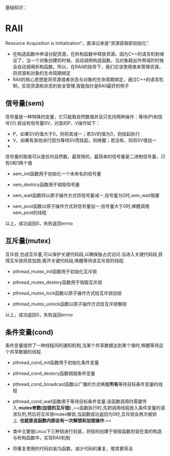 基础知识：
# RAII
Resource Acquisition is Initialization”，直译过来是“资源获取即初始化”.
-   在构造函数中申请分配资源，在析构函数中释放资源。因为C++的语言机制保证了，当一个对象创建的时候，自动调用构造函数，当对象超出作用域的时候会自动调用析构函数。所以，在RAII的指导下，我们应该使用类来管理资源，将资源和对象的生命周期绑定
-   RAII的核心思想是将资源或者状态与对象的生命周期绑定，通过C++的语言机制，实现资源和状态的安全管理,智能指针是RAII最好的例子


## 信号量(sem)
信号量是一种特殊的变量，它只能取自然数值并且只支持两种操作：等待(P)和信号(V).假设有信号量SV，对其的P、V操作如下：
-   P，如果SV的值大于0，则将其减一；若SV的值为0，则挂起执行
-   V，如果有其他进行因为等待SV而挂起，则唤醒；若没有，则将SV值加一
- 
信号量的取值可以是任何自然数，最常用的，最简单的信号量是二进制信号量，只有0和1两个值

-   sem_init函数用于初始化一个未命名的信号量
    
-   sem_destory函数用于销毁信号量
    
-   sem_wait函数将以原子操作方式将信号量减一,信号量为0时,sem_wait阻塞
    
-   sem_post函数以原子操作方式将信号量加一,信号量大于0时,唤醒调用sem_post的线程

以上，成功返回0，失败返回errno


## 互斥量(mutex)
互斥锁,也成互斥量,可以保护关键代码段,以确保独占式访问.当进入关键代码段,获得互斥锁将其加锁;离开关键代码段,唤醒等待该互斥锁的线程.
-   pthread_mutex_init函数用于初始化互斥锁
    
-   pthread_mutex_destory函数用于销毁互斥锁
    
-   pthread_mutex_lock函数以原子操作方式给互斥锁加锁
    
-   pthread_mutex_unlock函数以原子操作方式给互斥锁解锁

以上，成功返回0，失败返回errno

## 条件变量(cond)

条件变量提供了一种线程间的通知机制,当某个共享数据达到某个值时,唤醒等待这个共享数据的线程.

-   pthread_cond_init函数用于初始化条件变量
    
-   pthread_cond_destory函数销毁条件变量
    
-   pthread_cond_broadcast函数以广播的方式唤醒**所有**等待目标条件变量的线程
    
-   pthread_cond_wait函数用于等待目标条件变量.该函数调用时需要传入 **mutex参数(加锁的互斥锁)** ,==函数执行时,先把调用线程放入条件变量的请求队列,然后将互斥锁mutex解锁,当函数成功返回为0时,互斥锁会再次被锁上. **也就是说函数内部会有一次解锁和加锁操作**.==


- 类中主要是Linux下三种锁进行封装，将锁的创建于销毁函数封装在类的构造与析构函数中，实现RAII机制
-   将重复使用的代码封装为函数，减少代码的重复，使其更简洁


